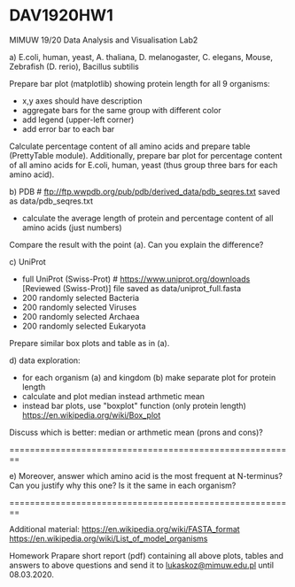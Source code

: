 # DAV1920HW1
MIMUW 19/20 Data Analysis and Visualisation Lab2

a) E.coli, human, yeast,
A. thaliana, D. melanogaster, C. elegans, Mouse, 
Zebrafish (D. rerio), Bacillus subtilis

Prepare bar plot (matplotlib) showing protein length for all 9 organisms:
- x,y axes should have description
- aggregate bars for the same group with different color
- add legend (upper-left corner)
- add error bar to each bar

Calculate percentage content of all amino acids and prepare table (PrettyTable module).
Additionally, prepare bar plot for percentage content of all amino acids for E.coli, 
human, yeast (thus group three bars for each amino acid).

b) PDB # ftp://ftp.wwpdb.org/pub/pdb/derived_data/pdb_seqres.txt saved as data/pdb_seqres.txt
- calculate the average length of protein and percentage content of all amino acids (just numbers)

Compare the result with the point (a). Can you explain the difference? 

c) UniProt
- full UniProt (Swiss-Prot) # https://www.uniprot.org/downloads [Reviewed (Swiss-Prot)] file saved as data/uniprot_full.fasta
- 200 randomly selected Bacteria
- 200 randomly selected Viruses
- 200 randomly selected Archaea
- 200 randomly selected Eukaryota

Prepare similar box plots and table as in (a).

d) data exploration:
- for each organism (a) and kingdom (b) make separate plot for protein length
- calculate and plot median instead arthmetic mean
- instead bar plots, use "boxplot" function (only protein length)
https://en.wikipedia.org/wiki/Box_plot

Discuss which is better: median or arthmetic mean (prons and cons)?

========================================================

e) Moreover, answer which amino acid is the most frequent 
at N-terminus? Can you justify why this one? Is it the 
same in each organism?

========================================================

Additional material:
https://en.wikipedia.org/wiki/FASTA_format
https://en.wikipedia.org/wiki/List_of_model_organisms

Homework
Prapare short report (pdf) containing all above plots, tables and answers to above questions and send it to lukaskoz@mimuw.edu.pl until 08.03.2020.
